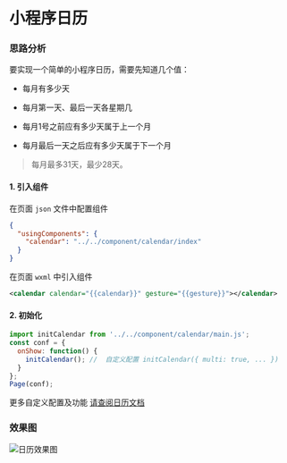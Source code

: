 # 小程序日历

### 思路分析

要实现一个简单的小程序日历，需要先知道几个值：

- 每月有多少天

- 每月第一天、最后一天各星期几

- 每月1号之前应有多少天属于上一个月

- 每月最后一天之后应有多少天属于下一个月

> 每月最多31天，最少28天。


#### 1. 引入组件

在页面 `json` 文件中配置组件

```json
{
  "usingComponents": {
    "calendar": "../../component/calendar/index"
  }
}
```

在页面 `wxml` 中引入组件
```xml
<calendar calendar="{{calendar}}" gesture="{{gesture}}"></calendar>
```

#### 2. 初始化

```js
import initCalendar from '../../component/calendar/main.js';
const conf = {
  onShow: function() {
    initCalendar(); //  自定义配置 initCalendar({ multi: true, ... })
  }
};
Page(conf);
```

更多自定义配置及功能 [请查阅日历文档](http://calendar.isfeer.com)

### 效果图

![日历效果图](https://raw.githubusercontent.com/treadpit/wx_calendar/develop/screenshot/screenshot_calendar.gif)
